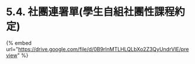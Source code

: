 # 5.4. 社團連署單\(學生自組社團性課程約定\)

{% embed url="https://drive.google.com/file/d/0B9rlnMTLHLQLbXo2Z3QyUndrVlE/preview" %}



